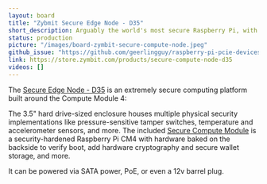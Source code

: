 ```yaml
---
layout: board
title: "Zybmit Secure Edge Node - D35"
short_description: Arguably the world's most secure Raspberry Pi, with multiple hardware security measures.
status: production
picture: "/images/board-zymbit-secure-compute-node.jpeg"
github_issue: "https://github.com/geerlingguy/raspberry-pi-pcie-devices/issues/516"
link: https://store.zymbit.com/products/secure-compute-node-d35
videos: []
---
```

The [Secure Edge Node - D35](https://store.zymbit.com/products/secure-compute-node-d35) is an extremely secure computing platform built around the Compute Module 4:

The 3.5" hard drive-sized enclosure houses multiple physical security implementations like pressure-sensitive tamper switches, temperature and accelerometer sensors, and more. The included [Secure Compute Module](https://store.zymbit.com/products/secure-compute-module-scm4) is a security-hardened Raspberry Pi CM4 with hardware baked on the backside to verify boot, add hardware cryptography and secure wallet storage, and more.

It can be powered via SATA power, PoE, or even a 12v barrel plug.
